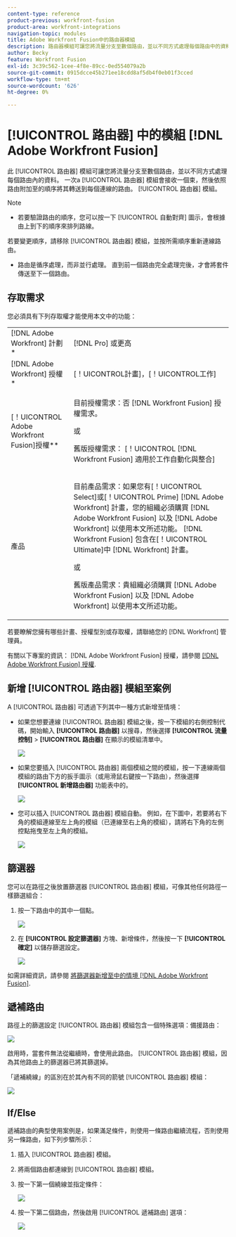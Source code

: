 ```yaml
---
content-type: reference
product-previous: workfront-fusion
product-area: workfront-integrations
navigation-topic: modules
title: Adobe Workfront Fusion中的路由器模組
description: 路由器模組可讓您將流量分支至數個路由，並以不同方式處理每個路由中的資料。 路由器模組收到套件後，會依照路由連線至路由器模組的順序，將其轉送至每個連線的路由。
author: Becky
feature: Workfront Fusion
exl-id: 3c39c562-1cee-4f8e-89cc-0ed554079a2b
source-git-commit: 0915dcce45b271ee18cdd8af5db4f0eb01f3cced
workflow-type: tm+mt
source-wordcount: '626'
ht-degree: 0%

---
```


# [!UICONTROL 路由器] 中的模組 [!DNL Adobe Workfront Fusion]

此 [!UICONTROL 路由器] 模組可讓您將流量分支至數個路由，並以不同方式處理每個路由內的資料。 一次a [!UICONTROL 路由器] 模組會接收一個束，然後依照路由附加至的順序將其轉送到每個連線的路由。 [!UICONTROL 路由器] 模組。

>[!NOTE]
>
>* 若要驗證路由的順序，您可以按一下 [!UICONTROL 自動對齊] 圖示，會根據由上到下的順序來排列路線。
>
>  若要變更順序，請移除 [!UICONTROL 路由器] 模組，並按所需順序重新連線路由。
>
>* 路由是循序處理，而非並行處理。 直到前一個路由完全處理完後，才會將套件傳送至下一個路由。
>



## 存取需求

您必須具有下列存取權才能使用本文中的功能：

<table style="table-layout:auto">
 <col> 
 <col> 
 <tbody> 
  <tr> 
    <td role="rowheader">[!DNL Adobe Workfront] 計劃*</td> 
   <td> <p>[!DNL Pro] 或更高</p> </td> 
  </tr> 
  <tr data-mc-conditions=""> 
   <td role="rowheader">[!DNL Adobe Workfront] 授權*</td> 
   <td> <p>[！UICONTROL計畫]，[！UICONTROL工作]</p> </td> 
  </tr> 
  <tr> 
   <td role="rowheader">[！UICONTROL Adobe Workfront Fusion]授權**</td> 
   <td>
   <p>目前授權需求：否 [!DNL Workfront Fusion] 授權需求。</p>
   <p>或</p>
   <p>舊版授權需求： [！UICONTROL [!DNL Workfront Fusion] 適用於工作自動化與整合] </p>
   </td> 
  </tr> 
  <tr> 
   <td role="rowheader">產品</td> 
   <td>
   <p>目前產品需求：如果您有[！UICONTROL Select]或[！UICONTROL Prime] [!DNL Adobe Workfront] 計畫，您的組織必須購買 [!DNL Adobe Workfront Fusion] 以及 [!DNL Adobe Workfront] 以使用本文所述功能。 [!DNL Workfront Fusion] 包含在[！UICONTROL Ultimate]中 [!DNL Workfront] 計畫。</p>
   <p>或</p>
   <p>舊版產品需求：貴組織必須購買 [!DNL Adobe Workfront Fusion] 以及 [!DNL Adobe Workfront] 以使用本文所述功能。</p>
   </td> 
  </tr> 
 </tbody> 
</table>

若要瞭解您擁有哪些計畫、授權型別或存取權，請聯絡您的 [!DNL Workfront] 管理員。

有關以下專案的資訊： [!DNL Adobe Workfront Fusion] 授權，請參閱 [[!DNL Adobe Workfront Fusion] 授權](../../workfront-fusion/get-started/license-automation-vs-integration.md).

## 新增 [!UICONTROL 路由器] 模組至案例

A [!UICONTROL 路由器] 可透過下列其中一種方式新增至情境：

* 如果您想要連線 [!UICONTROL 路由器] 模組之後，按一下模組的右側控制代碼，開始輸入 **[!UICONTROL 路由器]** 以搜尋，然後選擇 **[!UICONTROL 流量控制]** > **[!UICONTROL 路由器]** 在顯示的模組清單中。

  ![](assets/connect-the-router-350x108.png)

* 如果您要插入 [!UICONTROL 路由器] 兩個模組之間的模組，按一下連線兩個模組的路由下方的扳手圖示（或用滑鼠右鍵按一下路由），然後選擇 **[!UICONTROL 新增路由器]** 功能表中的。

  ![](assets/insert-router-350x191.png)

* 您可以插入 [!UICONTROL 路由器] 模組自動。 例如，在下圖中，若要將右下角的模組連線至左上角的模組（已連線至右上角的模組），請將右下角的左側控點拖曳至左上角的模組。

  ![](assets/insert-router-automatically-350x379.png)

## 篩選器

您可以在路徑之後放置篩選器 [!UICONTROL 路由器] 模組，可像其他任何路徑一樣篩選組合：

1. 按一下路由中的其中一個點。

   ![](assets/router-click-a-dot-in-route-350x339.png)

1. 在 **[!UICONTROL 設定篩選器]** 方塊、新增條件，然後按一下 **[!UICONTROL 確定]** 以儲存篩選設定。

   ![](assets/set-up-a-filter-2-350x242.png)

如需詳細資訊，請參閱 [將篩選器新增至中的情境 [!DNL Adobe Workfront Fusion]](../../workfront-fusion/scenarios/add-a-filter-to-a-scenario.md).

## 遞補路由

路徑上的篩選設定 [!UICONTROL 路由器] 模組包含一個特殊選項：備援路由：

![](assets/fallback-route-350x260.png)

啟用時，當套件無法從繼續時，會使用此路由。 [!UICONTROL 路由器] 模組，因為其他路由上的篩選器已將其篩選掉。

「遞補繞線」的區別在於其內有不同的箭號 [!UICONTROL 路由器] 模組：

![](assets/arrow-sign-in-router-module-350x361.png)

## If/Else

遞補路由的典型使用案例是，如果滿足條件，則使用一條路由繼續流程，否則使用另一條路由，如下列步驟所示：

1. 插入 [!UICONTROL 路由器] 模組。
1. 將兩個路由都連線到 [!UICONTROL 路由器] 模組。
1. 按一下第一個繞線並指定條件：

   ![](assets/set-up-a-filter-2-350x242.png)

1. 按一下第二個路由，然後啟用 [!UICONTROL 遞補路由] 選項：

   ![](assets/enable-fallback-route-option-350x238.png)
